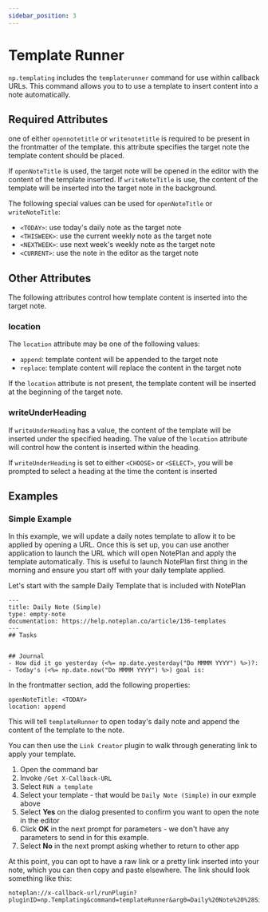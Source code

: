 ```yaml
---
sidebar_position: 3
---
```


# Template Runner
`np.templating` includes the `templaterunner` command for use within callback URLs. This command allows you to to use a template to insert content into a note automatically. 

## Required Attributes

one of either `opennotetitle` or `writenotetitle` is required to be present in the frontmatter of the template. this attribute specifies the target note the template content should be placed. 

If `openNoteTitle` is used, the target note will be opened in the editor with the content of the template inserted. If `writeNoteTitle` is use, the content of the template will be inserted into the target note in the background.

The following special values can be used for `openNoteTitle` or `writeNoteTitle`:

- `<TODAY>`: use today's daily note as the target note
- `<THISWEEK>`: use the current weekly note as the target note
- `<NEXTWEEK>`: use next week's weekly note as the target note
- `<CURRENT>`: use the note in the editor as the target note

## Other Attributes

The following attributes control how template content is inserted into the target note.

### location

The `location` attribute may be one of the following values:

- `append`: template content will be appended to the target note
- `replace`: template content will replace the content in the target note

If the `location` attribute is not present, the template content will be inserted at the beginning of the target note.

### writeUnderHeading

If `writeUnderHeading` has a value, the content of the template will be inserted under the specified heading. The value of the `location` attribute will control how the content is inserted within the heading.

If `writeUnderHeading` is set to either `<CHOOSE>` or `<SELECT>`, you will be prompted to select a heading at the time the content is inserted

## Examples

### Simple Example

In this example, we will update a daily notes template to allow it to be applied by opening a URL. Once this is set up, you can use another application to launch the URL which will open NotePlan and apply the template automatically. This is useful to launch NotePlan first thing in the morning and ensure you start off with your daily template applied.

Let's start with the sample Daily Template that is included with NotePlan

```
---
title: Daily Note (Simple)
type: empty-note
documentation: https://help.noteplan.co/article/136-templates
---
## Tasks


## Journal
- How did it go yesterday (<%= np.date.yesterday("Do MMMM YYYY") %>)?:
- Today's (<%= np.date.now("Do MMMM YYYY") %>) goal is: 

```

In the frontmatter section, add the following properties:

```
openNoteTitle: <TODAY>
location: append
```

This will tell `templateRunner` to open today's daily note and append the content of the template to the note.

You can then use the `Link Creator` plugin to walk through generating link to apply your template. 

1. Open the command bar
2. Invoke `/Get X-Callback-URL`
3. Select `RUN a template`
4. Select your template - that would be `Daily Note (Simple)` in our exmple above
5. Select **Yes** on the dialog presented to confirm you want to open the note in the editor
6. Click **OK** in the next prompt for parameters - we don't have any parameters to send in for this example. 
7. Select **No** in the next prompt asking whether to return to other app

At this point, you can opt to have a raw link or a pretty link inserted into your note, which you can then copy and paste elsewhere. The link should look something like this:

```
noteplan://x-callback-url/runPlugin?pluginID=np.Templating&command=templateRunner&arg0=Daily%20Note%20%28Simple%29&arg1=true&arg2=
```
